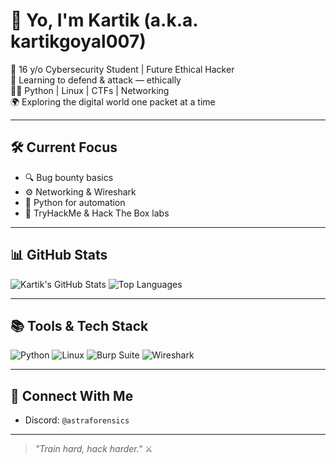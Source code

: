 # 👋 Yo, I'm Kartik (a.k.a. kartikgoyal007)

🧠 16 y/o Cybersecurity Student | Future Ethical Hacker  
🔐 Learning to defend & attack — ethically  
👨‍💻 Python | Linux | CTFs | Networking  
🌍 Exploring the digital world one packet at a time

---

## 🛠️ Current Focus
- 🔍 Bug bounty basics
- ⚙️ Networking & Wireshark
- 🐍 Python for automation
- 🎯 TryHackMe & Hack The Box labs

---

## 📊 GitHub Stats
![Kartik's GitHub Stats](https://github-readme-stats.vercel.app/api?username=kartikgoyal007&show_icons=true&theme=radical)
![Top Languages](https://github-readme-stats.vercel.app/api/top-langs/?username=kartikgoyal007&layout=compact&theme=radical)

---

## 📚 Tools & Tech Stack
![Python](https://img.shields.io/badge/-Python-333?style=flat&logo=python)
![Linux](https://img.shields.io/badge/-Linux-333?style=flat&logo=linux)
![Burp Suite](https://img.shields.io/badge/-Burp%20Suite-333?style=flat&logo=burpsuite)
![Wireshark](https://img.shields.io/badge/-Wireshark-333?style=flat&logo=wireshark)

---

## 🤝 Connect With Me
- Discord: `@astraforensics`

---

> _"Train hard, hack harder."_ ⚔️
